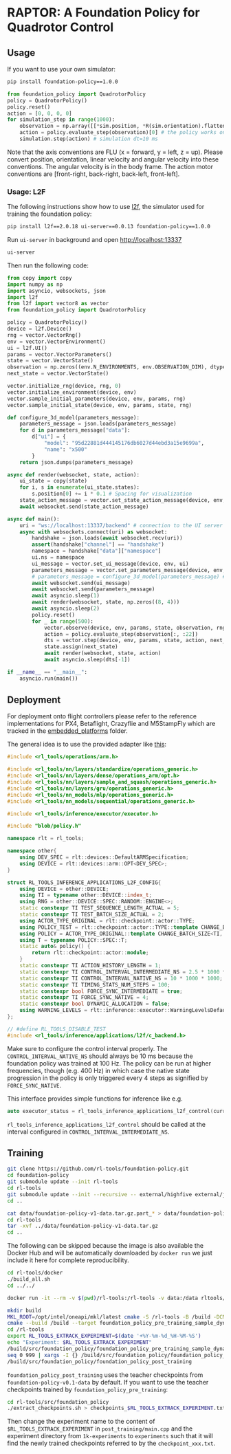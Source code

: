 # RAPTOR: A Foundation Policy for Quadrotor Control

## Usage
If you want to use your own simulator:
```bash
pip install foundation-policy==1.0.0
```
```python
from foundation_policy import QuadrotorPolicy
policy = QuadrotorPolicy()
policy.reset()
action = [0, 0, 0, 0]
for simulation_step in range(1000):
    observation = np.array([[*sim.position, *R(sim.orientation).flatten(), *sim.linear_velocity, *sim.angular_velocity, *sim.action]])
    action = policy.evaluate_step(observation)[0] # the policy works on batches by default
    simulation.step(action) # simulation dt=10 ms
```
Note that the axis conventions are FLU (x = forward, y = left, z = up). Please convert position, orientation, linear velocity and angular velocity into these conventions. The angular velocity is in the body frame. The action motor conventions are [front-right, back-right, back-left, front-left]. 


### Usage: L2F
The following instructions show how to use [l2f](https://github.com/rl-tools/l2f), the simulator used for training the foundation policy:
```bash
pip install l2f==2.0.18 ui-server==0.0.13 foundation-policy==1.0.0
```
Run `ui-server` in background and open [http://localhost:13337](http://localhost:13337)
```bash
ui-server
```
Then run the following code:
```python
from copy import copy
import numpy as np
import asyncio, websockets, json
import l2f
from l2f import vector8 as vector
from foundation_policy import QuadrotorPolicy

policy = QuadrotorPolicy()
device = l2f.Device()
rng = vector.VectorRng()
env = vector.VectorEnvironment()
ui = l2f.UI()
params = vector.VectorParameters()
state = vector.VectorState()
observation = np.zeros((env.N_ENVIRONMENTS, env.OBSERVATION_DIM), dtype=np.float32)
next_state = vector.VectorState()

vector.initialize_rng(device, rng, 0)
vector.initialize_environment(device, env)
vector.sample_initial_parameters(device, env, params, rng)
vector.sample_initial_state(device, env, params, state, rng)

def configure_3d_model(parameters_message):
    parameters_message = json.loads(parameters_message)
    for d in parameters_message["data"]:
        d["ui"] = {
            "model": "95d22881d444145176db6027d44ebd3a15e9699a",
            "name": "x500"
        }
    return json.dumps(parameters_message)

async def render(websocket, state, action):
    ui_state = copy(state)
    for i, s in enumerate(ui_state.states):
        s.position[0] += i * 0.1 # Spacing for visualization
    state_action_message = vector.set_state_action_message(device, env, params, ui, ui_state, action)
    await websocket.send(state_action_message)

async def main():
    uri = "ws://localhost:13337/backend" # connection to the UI server
    async with websockets.connect(uri) as websocket:
        handshake = json.loads(await websocket.recv(uri))
        assert(handshake["channel"] == "handshake")
        namespace = handshake["data"]["namespace"]
        ui.ns = namespace
        ui_message = vector.set_ui_message(device, env, ui)
        parameters_message = vector.set_parameters_message(device, env, params, ui)
        # parameters_message = configure_3d_model(parameters_message) # use this for a more realistic 3d model
        await websocket.send(ui_message)
        await websocket.send(parameters_message)
        await asyncio.sleep(1)
        await render(websocket, state, np.zeros((8, 4)))
        await asyncio.sleep(2)
        policy.reset()
        for _ in range(500):
            vector.observe(device, env, params, state, observation, rng)
            action = policy.evaluate_step(observation[:, :22])
            dts = vector.step(device, env, params, state, action, next_state, rng)
            state.assign(next_state)
            await render(websocket, state, action)
            await asyncio.sleep(dts[-1])

if __name__ == "__main__":
    asyncio.run(main())
```

## Deployment
For deployment onto flight controllers please refer to the reference implementations for PX4, Betaflight, Crazyflie and M5StampFly which are tracked in the [embedded_platforms](https://github.com/rl-tools/rl-tools/tree/3dea1bc877a8593dcd8349f6fdc4e362f025a0ca/embedded_platforms) folder.

The general idea is to use the provided adapter like [this](https://github.com/rl-tools/px4/blob/8350ec059af043dc794361b778794446808b2dea/external_modules/src/modules/rl_tools_policy/rl_tools_adapter.cpp):
```c++
#include <rl_tools/operations/arm.h>

#include <rl_tools/nn/layers/standardize/operations_generic.h>
#include <rl_tools/nn/layers/dense/operations_arm/opt.h>
#include <rl_tools/nn/layers/sample_and_squash/operations_generic.h>
#include <rl_tools/nn/layers/gru/operations_generic.h>
#include <rl_tools/nn_models/mlp/operations_generic.h>
#include <rl_tools/nn_models/sequential/operations_generic.h>

#include <rl_tools/inference/executor/executor.h>

#include "blob/policy.h"

namespace rlt = rl_tools;

namespace other{
    using DEV_SPEC = rlt::devices::DefaultARMSpecification;
    using DEVICE = rlt::devices::arm::OPT<DEV_SPEC>;
}

struct RL_TOOLS_INFERENCE_APPLICATIONS_L2F_CONFIG{
    using DEVICE = other::DEVICE;
    using TI = typename other::DEVICE::index_t;
    using RNG = other::DEVICE::SPEC::RANDOM::ENGINE<>;
    static constexpr TI TEST_SEQUENCE_LENGTH_ACTUAL = 5;
    static constexpr TI TEST_BATCH_SIZE_ACTUAL = 2;
    using ACTOR_TYPE_ORIGINAL = rlt::checkpoint::actor::TYPE;
    using POLICY_TEST = rlt::checkpoint::actor::TYPE::template CHANGE_BATCH_SIZE<TI, 1>::template CHANGE_SEQUENCE_LENGTH<TI, 1>;
    using POLICY = ACTOR_TYPE_ORIGINAL::template CHANGE_BATCH_SIZE<TI, 1>;
    using T = typename POLICY::SPEC::T;
    static auto& policy() {
        return rlt::checkpoint::actor::module;
    }
    static constexpr TI ACTION_HISTORY_LENGTH = 1;
    static constexpr TI CONTROL_INTERVAL_INTERMEDIATE_NS = 2.5 * 1000 * 1000; // Inference is at 500hz
    static constexpr TI CONTROL_INTERVAL_NATIVE_NS = 10 * 1000 * 1000; // Training is 100hz
    static constexpr TI TIMING_STATS_NUM_STEPS = 100;
    static constexpr bool FORCE_SYNC_INTERMEDIATE = true;
    static constexpr TI FORCE_SYNC_NATIVE = 4;
    static constexpr bool DYNAMIC_ALLOCATION = false;
    using WARNING_LEVELS = rlt::inference::executor::WarningLevelsDefault<T>;
};

// #define RL_TOOLS_DISABLE_TEST
#include <rl_tools/inference/applications/l2f/c_backend.h>
```

Make sure to configure the control interval properly. The `CONTROL_INTERVAL_NATIVE_NS` should always be $10$ ms because the foundation policy was trained at $100$ Hz. The policy can be run at higher frequencies, though (e.g. $400$ Hz) in which case the native state progression in the policy is only triggered every $4$ steps as signified by `FORCE_SYNC_NATIVE`. 

This interface provides simple functions for inference like e.g.
```c++
auto executor_status = rl_tools_inference_applications_l2f_control(current_time * 1000, &observation, &action);
```
`rl_tools_inference_applications_l2f_control` should be called at the interval configured in `CONTROL_INTERVAL_INTERMEDIATE_NS`.


## Training

```bash
git clone https://github.com/rl-tools/foundation-policy.git
cd foundation-policy
git submodule update --init rl-tools
cd rl-tools
git submodule update --init --recursive -- external/highfive external/json external/tensorboard
cd ..
```

```bash
cat data/foundation-policy-v1-data.tar.gz.part_* > data/foundation-policy-v1-data.tar.gz
cd rl-tools
tar -xvf ../data/foundation-policy-v1-data.tar.gz
cd ..
```

The following can be skipped because the image is also available the Docker Hub and will be automatically downloaded by `docker run` we just include it here for complete reproducibility.
```bash
cd rl-tools/docker
./build_all.sh
cd ../../
```

```bash
docker run -it --rm -v $(pwd)/rl-tools:/rl-tools -v data:/data rltools/rltools:ubuntu24.04_mkl_gcc_base
```

```bash
mkdir build
MKL_ROOT=/opt/intel/oneapi/mkl/latest cmake -S /rl-tools -B /build -DCMAKE_BUILD_TYPE=Release -DRL_TOOLS_BACKEND_ENABLE_MKL=ON -DRL_TOOLS_ENABLE_TARGETS=ON -DRL_TOOLS_EXPERIMENTAL=ON -DRL_TOOLS_ENABLE_HDF5=ON -DRL_TOOLS_ENABLE_JSON=ON -DRL_TOOLS_ENABLE_TENSORBOARD=ON
cmake --build /build --target foundation_policy_pre_training_sample_dynamics_parameters --target foundation_policy_pre_training --target foundation_policy_post_training -j$(nproc)
cd /rl-tools
export RL_TOOLS_EXTRACK_EXPERIMENT=$(date '+%Y-%m-%d_%H-%M-%S')
echo "Experiment: $RL_TOOLS_EXTRACK_EXPERIMENT"
/build/src/foundation_policy/foundation_policy_pre_training_sample_dynamics_parameters
seq 0 999 | xargs -I {} /build/src/foundation_policy/foundation_policy_pre_training ./src/foundation_policy/dynamics_parameters/{}.json
/build/src/foundation_policy/foundation_policy_post_training
```

`foundation_policy_post_training` uses the teacher checkpoints from `foundation-policy-v0.1-data` by default. If you want to use the teacher checkpoints trained by `foundation_policy_pre_training`:
```bash
cd rl-tools/src/foundation_policy
./extract_checkpoints.sh > checkpoints_$RL_TOOLS_EXTRACK_EXPERIMENT.txt
```
Then change the experiment name to the content of `$RL_TOOLS_EXTRACK_EXPERIMENT` in `post_training/main.cpp` and the experiment directory from `1k-experiments` to `experiments` such that it will find the newly trained checkpoints referred to by the `checkpoint_xxx.txt`.

